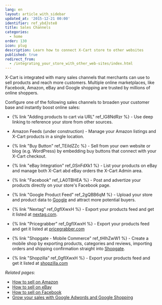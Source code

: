 ```yaml
---
lang: en
layout: article_with_sidebar
updated_at: '2015-12-21 00:00'
identifier: ref_ybdJste8
title: Sales Channels
categories:
  - home
order: 130
icon: plug
description: Learn how to connect X-Cart store to other websites
published: true
redirect_from:
  - /integrating_your_store_with_other_web-sites/index.html
---
```

X-Cart is integrated with many sales channels that merchants can use to sell products and reach more customers. Multiple online marketplaces, like Facebook, Amazon, eBay and Google shopping are trusted by millions of online shoppers.

Configure one of the following sales channels to broaden your customer base and instantly boost online sales: 

*   {% link "Adding products to cart via URL" ref_lG8NdRzr %} - Use deep linking to reference your store from other sources.

*   Amazon Feeds (under construction) - Manage your Amazon listings and X-Cart products in a single location.

*   {% link "Buy Button" ref_TEiIdZZc %} - Sell from your own website or blog (e.g. WordPress) by embedding buy buttons that connect with your X-Cart checkout.

*   {% link "eBay Integration" ref_0SnFdXk1 %} - List your products on eBay and manage both X-Cart abd eBay orders the X-Cart Admin area.

*   {% link "Facebook" ref_LA0TBHEA %} - Post and advertize your products directly on your store's Facebook page.

*   {% link "Google Product Feed" ref_2gQBB6qM %} - Upload your store and product data to [Google](https://support.google.com/merchants/answer/188493?hl=en&ref_topic=3163841 "Sale Channels") and attract more potential buyers. 

*   {% link "Nextag" ref_0gfIXwxH %} - Export your products feed and get it listed at [nextag.com](https://www.nextag.com/ "Sale Channels").

*   {% link "Pricegrabber" ref_0gfIXwxH %} - Export your products feed and get it listed at [pricegrabber.com](http://www.pricegrabber.com/ "Sale Channels")

*   {% link "Shopgate - Mobile Commerce" ref_tHlhZwW1 %} - Create a mobile shop by exporting products, categories and reviews, importing orders and shipping confirmation straight into [Shopgate](https://www.shopgate.com/en/ "Sale Channels").

*   {% link "Shopzilla" ref_0gfIXwxH %} - Export your products feed and get it listed at [shopzilla.com](http://www.shopzilla.com/ "Sale Channels")

_Related pages_:
* [How to sell on Amazon](https://www.x-cart.com/sell-online/how-to-sell-on-amazon.html "Sale Channels")
* [How to sell on eBay](https://www.x-cart.com/sell-online/how-to-sell-on-ebay.html "Sale Channels")
* [How to sell on Facebook](https://www.x-cart.com/sell-online/how-to-sell-on-facebook.html "Sale Channels")
* [Grow your sales with Google Adwords and Google Shopping](https://www.x-cart.com/grow-your-sales-with-google-adwords-google-shopping.html "Sale Channels")